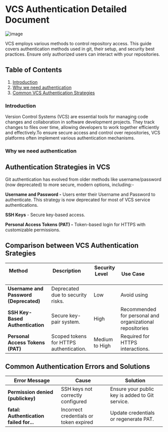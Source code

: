 # VCS Authentication Detailed Document

![image](https://github.com/user-attachments/assets/1fdad1cd-94a6-4fb9-927b-64e069af80ab)


VCS employs various methods to control repository access. This guide covers authentication methods used in git, their setup, and security best practices. Ensure only authorized users can interact with your repositories.

## Table of Contents
1. [Introduction](#introduction)
2. [Why we need authentication](#why-we-need-authentication)
3. [Common VCS Authentication Strategies](#common-vcs-authentication-strategies)





### Introduction

Version Control Systems (VCS) are essential tools for managing code changes and collaboration in software development projects. They track changes to files over time, allowing developers to work together efficiently and effectively.To ensure secure access and control over repositories, VCS platforms often implement various authentication mechanisms.

### Why we need authentication


## Authentication Strategies in VCS

Git authentication has evolved from older methods like username/password (now deprecated) to more secure, modern options, including:-

**Username and Password -** Users enter their Username and Password to authenticate. This strategy is now deprecated for most of VCS service authentications.

**SSH Keys** - Secure key-based access.

**Personal Access Tokens (PAT) -** Token-based login for HTTPS with customizable permissions.

## Comparison between VCS Authentication Srategies
| **Method**                  | **Description**                    | **Security Level**           | **Use Case**            |
|-----------------------------|-----------------------------------|------------------------------|--------------------------|
| **Username and Password (Deprecated)** | Deprecated due to security risks. |   Low  |   Avoid using   |
|    **SSH Key-Based Authentication**    | Secure key-pair system. |   High  | Recommended for personal and organizational repositories  |
|   **Personal Access Tokens (PAT)**    |  Scoped tokens for HTTPS authentication. |  Medium to High  |   Required for HTTPS interactions.   |

## Common Authentication Errors and Solutions

|             **Error Message**           |           **Cause**                     |                 **Solution**                  |
|-----------------------------------------|--------------------------------------|---------------------------------------------------|
|   **Permission denied (publickey)**     |  SSH keys not correctly configured       |Ensure your public key is added to Git service.  |
|**fatal: Authentication failed for...**  |Incorrect credentials or token expired    |         Update credentials or regenerate PAT.   |



